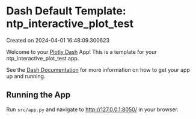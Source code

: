 # Dash Default Template: ntp_interactive_plot_test

Created on 2024-04-01 16:48:09.300623

Welcome to your [Plotly Dash](https://plotly.com/dash/) App! This is a template for your ntp_interactive_plot_test app.

See the [Dash Documentation](https://dash.plotly.com/introduction) for more information on how to get your app up and running.

## Running the App

Run `src/app.py` and navigate to http://127.0.0.1:8050/ in your browser.